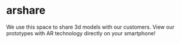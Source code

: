 # arshare
We use this space to share 3d models with our customers. 
View our prototypes with AR technology directly on your smartphone!
